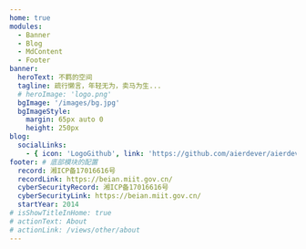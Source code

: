```yaml
---
home: true
modules:
  - Banner
  - Blog
  - MdContent
  - Footer
banner:
  heroText: 不羁的空间
  tagline: 疏行懒言，年轻无为，卖马为生...
  # heroImage: 'logo.png'
  bgImage: '/images/bg.jpg'
  bgImageStyle:
    margin: 65px auto 0
    height: 250px
blog:
  socialLinks:
    - { icon: 'LogoGithub', link: 'https://github.com/aierdever/aierdever.github.io' }
footer: # 底部模块的配置
  record: 湘ICP备17016616号
  recordLink: https://beian.miit.gov.cn/
  cyberSecurityRecord: 湘ICP备17016616号
  cyberSecurityLink: https://beian.miit.gov.cn/
  startYear: 2014
# isShowTitleInHome: true
# actionText: About
# actionLink: /views/other/about
---
```

